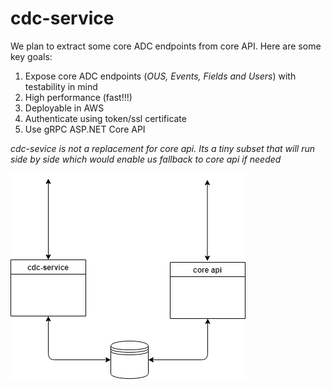 # cdc-service
We plan to extract some core ADC endpoints from core API.
Here are some key goals:

1. Expose core ADC endpoints (*OUS, Events, Fields and Users*) with testability in mind
2. High performance (fast!!!) 
3. Deployable in AWS 
4. Authenticate using token/ssl certificate
5. Use gRPC ASP.NET Core API

*cdc-sevice is not a replacement for core api. Its a tiny subset that will run side by side which would enable us fallback to core api if needed*

![overview](cdc-service.png)
